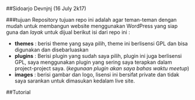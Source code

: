 ##Sidoarjo Devnjnj (16 July 2k17)

###tujuan Repository
tujuan repo ini adalah agar teman-teman dengan mudah untuk membangun website menggunakan WordPress yang siap guna dan *layak* untuk dijual
berikut isi dari repo ini :
- **themes** : berisi theme yang saya pilih, theme ini berlisensi GPL dan bisa digunakan dan disebarluaskan
- **plugins** : Berisi plugin yang sudah saya pilih, plugin ini juga berlisensi GPL, saya menggunakan plugin yang sering saya terapkan dalam project-project saya. (*kegunaan plugin akan saya bahas waktu meetup*)
- **images** : berisi gambar dan logo, lisensi ini bersifat private dan tidak saya sarankan untuk dimasukan kedalam live site.

##Tutorial
